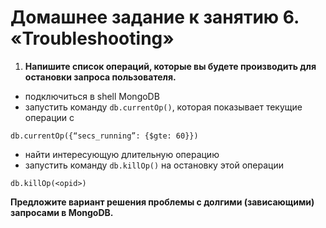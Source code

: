 # Домашнее задание к занятию 6. «Troubleshooting»

1. **Напишите список операций, которые вы будете производить для остановки запроса пользователя.**

  - подключиться в shell MongoDB
  - запустить команду `db.currentOp()`, которая показывает текущие операции с 
  ```
  db.currentOp({“secs_running”: {$gte: 60}}) 
  ```
   - найти интересующую длительную операцию
   - запустить команду `db.killOp()` на остановку этой операции
  ```
  db.killOp(<opid>)
  ```

   **Предложите вариант решения проблемы с долгими (зависающими) запросами в MongoDB.**
  
